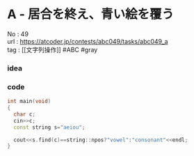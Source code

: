 # A - 居合を終え、青い絵を覆う

No	: 49  
url	: https://atcoder.jp/contests/abc049/tasks/abc049_a  
tag	: [[文字列操作]]  #ABC #gray

### idea

### code
```cpp
int	main(void)
{
  char c;
  cin>>c;
  const string s="aeiou";

  cout<<s.find(c)==string::npos?"vowel":"consonant"<<endl;
}
```
